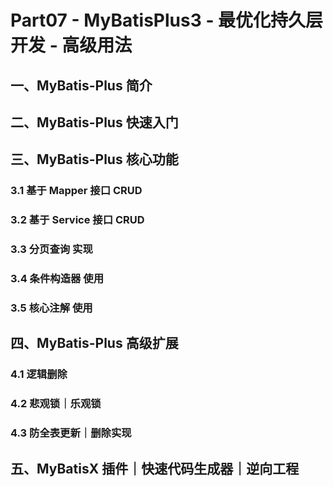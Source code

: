 # Part07 - MyBatisPlus3 - 最优化持久层开发 - 高级用法



## 一、MyBatis-Plus 简介





## 二、MyBatis-Plus 快速入门





## 三、MyBatis-Plus 核心功能



### 3.1 基于 Mapper 接口 CRUD



### 3.2 基于 Service 接口 CRUD



### 3.3 分页查询 实现



### 3.4 条件构造器 使用



### 3.5 核心注解 使用



## 四、MyBatis-Plus 高级扩展



### 4.1 逻辑删除



### 4.2 悲观锁｜乐观锁



### 4.3 防全表更新｜删除实现



## 五、MyBatisX 插件｜快速代码生成器｜逆向工程